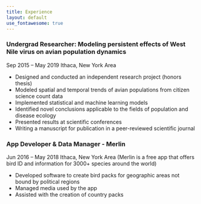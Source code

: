 ```yaml
---
title: Experience
layout: default
use_fontawesome: true
---
```


### Undergrad Researcher: Modeling persistent effects of West Nile virus on avian population dynamics
Sep 2015 – May 2019
Ithaca, New York Area
- Designed and conducted an independent research project (honors thesis) 
- Modeled spatial and temporal trends of avian populations from citizen science count data 
- Implemented statistical and machine learning models 
- Identified novel conclusions applicable to the fields of population and disease ecology 
- Presented results at scientific conferences 
- Writing a manuscript for publication in a peer-reviewed scientific journal 

### App Developer & Data Manager - Merlin
Jun 2016 – May 2018
Ithaca, New York Area
(Merlin is a free app that offers bird ID and information for 3000+ species around the world)
- Developed software to create bird packs for geographic areas not bound by political regions
- Managed media used by the app
- Assisted with the creation of country packs
